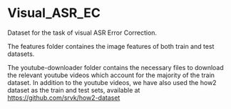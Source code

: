 # Visual_ASR_EC
Dataset for the task of visual ASR Error Correction.

The features folder containes the image features of both train and test datasets.

The youtube-downloader folder contains the necessary files to download the relevant youtube videos which account for the majority of the train dataset. In addition to the youtube videos, we have also used the how2 dataset as the train and test sets, available at https://github.com/srvk/how2-dataset
